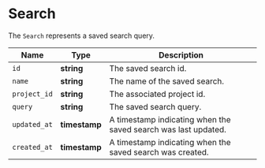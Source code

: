 # Search

The `Search` represents a saved search query.

__Name__ | __Type__ | __Description__
--- | --- | --- | 
`id` | __string__ | The saved search id.
`name` | __string__ | The name of the saved search.
`project_id` | __string__ | The associated project id.
`query` | __string__ | The saved search query.
`updated_at` | __timestamp__ | A timestamp indicating when the saved search was last updated.
`created_at` | __timestamp__ | A timestamp indicating when the saved search was created.
